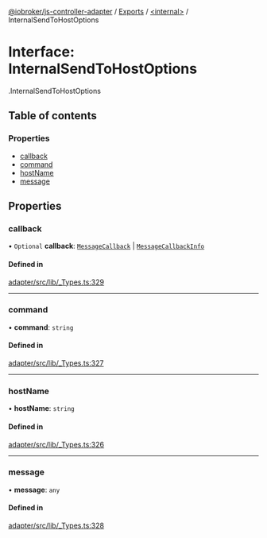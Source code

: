 [@iobroker/js-controller-adapter](../README.md) / [Exports](../modules.md) / [<internal\>](../modules/internal_.md) / InternalSendToHostOptions

# Interface: InternalSendToHostOptions

[<internal>](../modules/internal_.md).InternalSendToHostOptions

## Table of contents

### Properties

- [callback](internal_.InternalSendToHostOptions.md#callback)
- [command](internal_.InternalSendToHostOptions.md#command)
- [hostName](internal_.InternalSendToHostOptions.md#hostname)
- [message](internal_.InternalSendToHostOptions.md#message)

## Properties

### callback

• `Optional` **callback**: [`MessageCallback`](../modules/internal_.md#messagecallback) \| [`MessageCallbackInfo`](internal_.MessageCallbackInfo.md)

#### Defined in

[adapter/src/lib/_Types.ts:329](https://github.com/ioBroker/ioBroker.js-controller/blob/931c925a/packages/adapter/src/lib/_Types.ts#L329)

___

### command

• **command**: `string`

#### Defined in

[adapter/src/lib/_Types.ts:327](https://github.com/ioBroker/ioBroker.js-controller/blob/931c925a/packages/adapter/src/lib/_Types.ts#L327)

___

### hostName

• **hostName**: `string`

#### Defined in

[adapter/src/lib/_Types.ts:326](https://github.com/ioBroker/ioBroker.js-controller/blob/931c925a/packages/adapter/src/lib/_Types.ts#L326)

___

### message

• **message**: `any`

#### Defined in

[adapter/src/lib/_Types.ts:328](https://github.com/ioBroker/ioBroker.js-controller/blob/931c925a/packages/adapter/src/lib/_Types.ts#L328)

